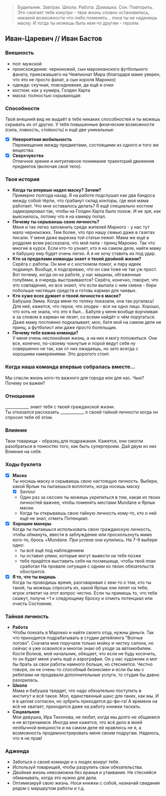 > Будильник. Завтрак. Школа. Работа. Домашка. Сон. Повторить. Это сжигает тебя изнутри - твоя жизнь словно остановилась, никакой возможности что-либо поменять... пока ты не наденешь маску. И тогда ты можешь быть кем-то другим - героем.

## Иван-Царевич // Иван Бастов

### Внешность
- пол: мужской
- происхождение: чернокожий, сын марокканского футбольного фаната, приезжавшего на Чемпионат Мира (благодаря маме уверен, что это не просто фанат, а сын короля Марокко)
- одежда: скучная, повседневная, да ещё и очки
- костюм: как у кумира, Голден Харта
- маска: полностью скрывающая

### Способности
Твой внешний вид не выдаёт в тебе никаких способностей и ты можешь скрывать их от других. У тебя повышенные физические возможности (сила, ловкость, стойкость) и ещё две уникальные:
- [x] **Невероятная мобильность**  
  Перемещение между предметами, состоящими из одного и того же вещества.
- [x] **Сверхчувства**  
  Отличное зрение и интуитивное понимание траекторий движения предметов (включая своё тело).

### Твоя история
- **Когда ты впервые надел маску? Зачем?**  
Примерно полгода назад. Я на работе подслушал как два бандоса между собой тёрли, что грабанут склад конторы, где моя мама работает. Что мне оставалось делать? Я ещё специально костюм задекорировал так, чтобы на Голден Харта было похож. И не зря, как выяснилось, потому что я на камеру попал.
- **Почему ты скрываешь свою личность?**  
Меня и так легко запомнить среди жителей Мирного - у нас тут мало чернокожих. Тем более, что про нашу семью даже в газетах писали. У меня даже вырезка той статьи лежит. Мама же ещё в роддоме всем рассказала, что мой папа - принц Марокко. Так что многие в курсе. Если кто-то узнает, кто я на самом деле, найти маму и бабушку ему будет очень легко. А я не хочу ставить их под удар.
- **Кто за пределами команды знает о твоей двойной жизни?**  
Серёга с работы. Он мне и с костюмом помог, и пару идеек подкинул. Вообще, я подозреваю, что он сам тоже не так уж прост. Вот почему, когда он на работе, у нас машины, обгаженные голубями, в очередь выстраиваются? Серёга, конечно, говорит, что это совпадение, но все знают, что если выпала с ним смена - бери побольше чистящих средств и готовь карман для чаевых.
- **Кто хуже всех думает о твоей личности в маске?**  
Бабушка Эмма. Когда меня по телеку показали, она так ругалась! Для неё, кажется, что герои, что злодеи - все на одно лицо. Хорошо, что хоть не знала, что это я был... Бабуля у меня вообще ворчливая и за словом в карман не лезет, со всеми найдёт о чём поругаться. Даже маму постоянно подкалывает, мол, батя мой на самом деле не принц, а футболист или даже просто болельщик.
- **Почему тебе важна команда?**  
У меня очень неспокойная жизнь, а на них я могу положиться. Они все, конечно, по-своему чокнутые и порой ведут себя ну совершенно не так, как от них ожидаешь, но зато всегда с хорошими намерениями. Это дорогого стоит.

### Когда наша команда впервые собралась вместе...
Мы спасли жизнь кого-то важного для города или для нас. Чью? Почему он важен?

### Отношения
____________ знает тебя с твоей гражданской жизни.  
Ты отказался рассказать ____________ о своей тайной личности когда он спросил тебя об этом.

### Влияние
Твои товарищи - образец для подражания. Кажется, они смогли разобраться в тонкостях того, как быть супергероем. Дай двум из них Влияние на себя.

### Ходы буклета
- [x] **Маска**  
Ты носишь маску и скрываешь свою настоящую личность. Выбери, какой Ярлык ты пытаешься воплотить, когда носишь маску
  - [x] Saviour  
  - Один раз за сессию ты можешь укрепиться в том, какая из твоих личностей важнее, чтобы поменять местами Mundane и Ярлык маски.
  - Когда ты открываешь свою тайную личность кому-то, кто о ней ещё не знал, отметь Потенциал.
- [x] **Хорошие манеры**  
Когда ты пытаешься использовать свою гражданскую личность, чтобы обмануть, ввести в заблуждение или проскользнуть мимо кого-то, брось +Mundane. При успехе они купились. На 7-9 выбери одно:
  - ты всё ещё под наблюдением
  - ты оставил улики, которые могут вывести на тебя позже
  - тебе придётся выставить себя на посмешище, чтобы твой план сработал
На провале ситуация с одним из твоих обязательств обострится.
- [x] **Я то, что ты видишь**  
Когда ты проводишь время, разговаривая с кем-то о том, кто ты такой, ты можешь спросить их, какой Ярлык они лепят на тебя; игрок ответит на этот вопрос честно. Если ты примешь то, что тебе скажут, получи +1 к следующему броску и отметь потенциал или очисть Состояние.

### Тайная личность
- **Работа**  
Чтобы поехать в Марокко и найти своего отца, нужны деньги. Так что приходится подрабатывать в студии детейлинга "Волчье логово". Сначала мне поручали только мойку и чистку салона, но сейчас я уже освоился и многое знаю об уходе за автомобилем. Костя Волков, мой начальник, обещает, что если не буду косячить, то он будет меня учить ещё и аэрографии. Он у нас художник и мог бы брать за свои работы намного больше, но стесняется. Честно говоря, он не очень-то способный бизнесмен и если бы мы с ребятами не продавали дополнительные услуги, то студия бы давно разорилась.
- **Школа**  
Мама и бабушка твердят, что надо обязательно поступить в институт и всё такое. Мол, единственный шанс для таких, как мы. И я в целом согласен, но зубрить приходится до-фи-га! А времени на всё не хватает, приходится даже на работу книжки таскать.
- **Социальное**  
Моя девушка, Ира Тихонова, не любит, когда мы долго не общаемся и не встречаемся. Иногда мне кажется, что всё дело в моей необычной внешности и на самом деле ей нравлюсь не я, а возможность продемонстрировать меня своим подругам. Надеюсь, что я не прав!  

### Адженда
- Заботься о своей команде и о людях вокруг тебя.
- Используй товарищей, чтобы разрулить свои обязательства.
- Двойная жизнь невозможна без вранья и утаивания. Не стесняйся обманывать, когда это нужно для дела.
- Оптимизируй свою жизнь. Носи книжки с собой, назначай свидания рядом с маршрутом работы и т.д.


